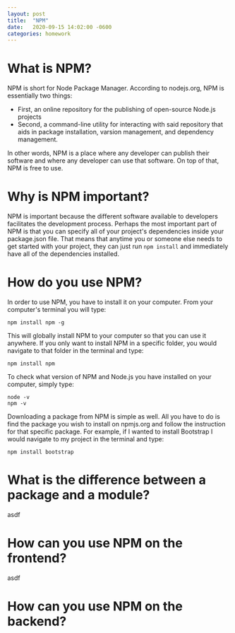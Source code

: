 ```yaml
---
layout: post
title:  "NPM"
date:   2020-09-15 14:02:00 -0600
categories: homework
---
```


# What is NPM?

NPM is short for Node Package Manager. According to nodejs.org, NPM is essentially two things:
- First, an online repository for the publishing of open-source Node.js projects
- Second, a command-line utility for interacting with said repository that aids in package installation, varsion management, and dependency management.

In other words, NPM is a place where any developer can publish their software and where any developer can use that software. On top of that, NPM is free to use.

# Why is NPM important?

NPM is important because the different software available to developers facilitates the development process. Perhaps the most important part of NPM is that you can specify all of your project's dependencies inside your package.json file. That means that anytime you or someone else needs to get started with your project, they can just run <code>npm install</code> and immediately have all of the dependencies installed.

# How do you use NPM?

In order to use NPM, you have to install it on your computer. From your computer's terminal you will type:

    npm install npm -g

This will globally install NPM to your computer so that you can use it anywhere. If you only want to install NPM in a specific folder, you would navigate to that folder in the terminal and type:

    npm install npm

To check what version of NPM and Node.js you have installed on your computer, simply type:

    node -v
    npm -v

Downloading a package from NPM is simple as well. All you have to do is find the package you wish to install on npmjs.org and follow the instruction for that specific package. For example, if I wanted to install Bootstrap I would navigate to my project in the terminal and type:

    npm install bootstrap




# What is the difference between a package and a module?

asdf

# How can you use NPM on the frontend?

asdf

# How can you use NPM on the backend?